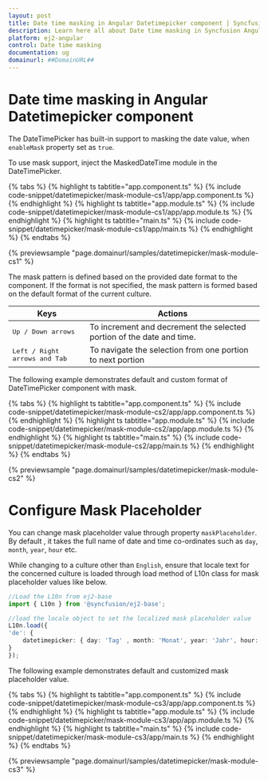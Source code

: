 ```yaml
---
layout: post
title: Date time masking in Angular Datetimepicker component | Syncfusion
description: Learn here all about Date time masking in Syncfusion Angular Datetimepicker component of Syncfusion Essential JS 2 and more.
platform: ej2-angular
control: Date time masking 
documentation: ug
domainurl: ##DomainURL##
---
```


# Date time masking in Angular Datetimepicker component

The DateTimePicker has built-in support to masking the date value, when `enableMask` property set as `true`.

To use mask support, inject the MaskedDateTime module in the DateTimePicker.

{% tabs %}
{% highlight ts tabtitle="app.component.ts" %}
{% include code-snippet/datetimepicker/mask-module-cs1/app/app.component.ts %}
{% endhighlight %}
{% highlight ts tabtitle="app.module.ts" %}
{% include code-snippet/datetimepicker/mask-module-cs1/app/app.module.ts %}
{% endhighlight %}
{% highlight ts tabtitle="main.ts" %}
{% include code-snippet/datetimepicker/mask-module-cs1/app/main.ts %}
{% endhighlight %}
{% endtabs %}
  
{% previewsample "page.domainurl/samples/datetimepicker/mask-module-cs1" %}

The mask pattern is defined based on the provided date format to the component. If the format is not specified, the mask pattern is formed based on the default format of the current culture.

| **Keys** | **Actions** |
| --- | --- |
| <kbd>Up / Down arrows</kbd> | To increment and decrement the selected portion of the date and time. |
| <kbd>Left / Right arrows and Tab</kbd> | To navigate the selection from one portion to next portion |

The following example demonstrates default and custom format of DateTimePicker component with mask.

{% tabs %}
{% highlight ts tabtitle="app.component.ts" %}
{% include code-snippet/datetimepicker/mask-module-cs2/app/app.component.ts %}
{% endhighlight %}
{% highlight ts tabtitle="app.module.ts" %}
{% include code-snippet/datetimepicker/mask-module-cs2/app/app.module.ts %}
{% endhighlight %}
{% highlight ts tabtitle="main.ts" %}
{% include code-snippet/datetimepicker/mask-module-cs2/app/main.ts %}
{% endhighlight %}
{% endtabs %}
  
{% previewsample "page.domainurl/samples/datetimepicker/mask-module-cs2" %}

# Configure Mask Placeholder

You can change mask placeholder value through property `maskPlaceholder`. By default , it takes the full name of date and time co-ordinates such as `day`, `month`, `year`, `hour` etc.

While changing to a culture other than `English`, ensure that locale text for the concerned culture is loaded through load method of L10n class for mask placeholder values like below.

```typescript
//Load the L10n from ej2-base
import { L10n } from '@syncfusion/ej2-base';

//load the locale object to set the localized mask placeholder value
L10n.load({
'de': {
    datetimepicker: { day: 'Tag' , month: 'Monat', year: 'Jahr', hour: 'Stunde' ,minute: 'Minute', second:'Sekunden' }
}
});

```

The following example demonstrates default and customized mask placeholder value.

{% tabs %}
{% highlight ts tabtitle="app.component.ts" %}
{% include code-snippet/datetimepicker/mask-module-cs3/app/app.component.ts %}
{% endhighlight %}
{% highlight ts tabtitle="app.module.ts" %}
{% include code-snippet/datetimepicker/mask-module-cs3/app/app.module.ts %}
{% endhighlight %}
{% highlight ts tabtitle="main.ts" %}
{% include code-snippet/datetimepicker/mask-module-cs3/app/main.ts %}
{% endhighlight %}
{% endtabs %}
  
{% previewsample "page.domainurl/samples/datetimepicker/mask-module-cs3" %}
